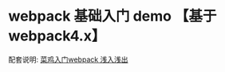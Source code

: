 <!--
 * @Author: zhangjicheng
 * @Date: 2021-04-08 16:22:30
 * @LastEditTime: 2021-04-08 16:24:00
 * @LastEditors: zhangjicheng
 * @Description: 
 * @FilePath: \learnDemo-webpack4.0\README.md
 * 可以输入预定的版权声明、个性签名、空行等
-->
# webpack 基础入门 demo 【基于webpack4.x】

配套说明: [菜鸡入门webpack 浅入浅出]()
